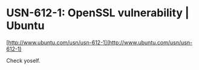 <!--
id: 34838259
link: http://tumblr.atmos.org/post/34838259/usn-612-1-openssl-vulnerability-ubuntu
slug: usn-612-1-openssl-vulnerability-ubuntu
date: Wed May 14 2008 17:03:36 GMT-0700 (PDT)
publish: 2008-05-014
tags: 
title: USN-612-1: OpenSSL vulnerability | Ubuntu
-->


USN-612-1: OpenSSL vulnerability | Ubuntu
=========================================

[http://www.ubuntu.com/usn/usn-612-1](http://www.ubuntu.com/usn/usn-612-1)

Check yoself.

